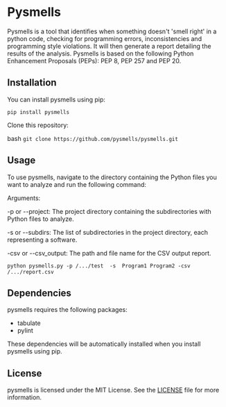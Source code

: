 # Pysmells

Pysmells is a tool that identifies when something doesn't 'smell right' in a python code, checking for programming errors, inconsistencies and programming style violations. It will then generate a report detailing the results of the analysis. Pysmells is based on the following Python Enhancement Proposals (PEPs): PEP 8, PEP 257 and PEP 20.

## Installation

You can install pysmells using pip:

`pip install pysmells`

Clone this repository:

bash `git clone https://github.com/pysmells/pysmells.git`

## Usage

To use pysmells, navigate to the directory containing the Python files you want to analyze and run the following command:

Arguments:

-p or --project: The project directory containing the subdirectories with Python files to analyze.

-s or --subdirs: The list of subdirectories in the project directory, each representing a software.

-csv or --csv_output: The path and file name for the CSV output report.

`python pysmells.py -p /.../test  -s  Program1 Program2 -csv /.../report.csv`

## Dependencies

pysmells requires the following packages:

- tabulate
- pylint

These dependencies will be automatically installed when you install pysmells using pip.

## License

pysmells is licensed under the MIT License. See the [LICENSE](LICENSE) file for more information.
